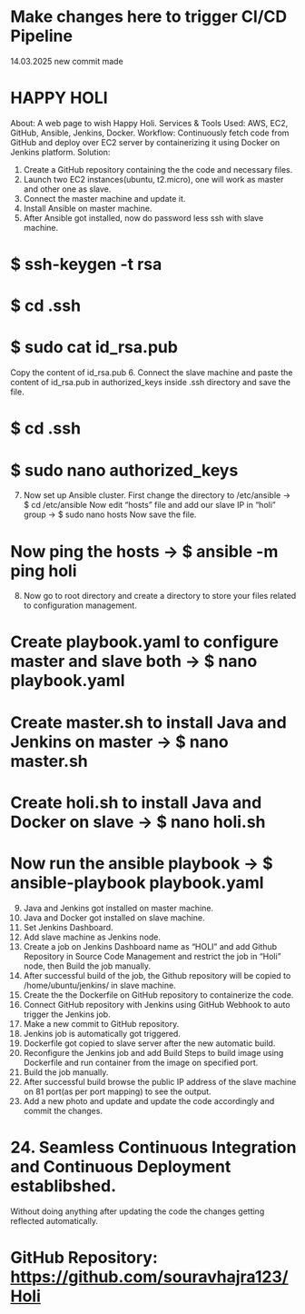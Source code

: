 # Make changes here to trigger CI/CD Pipeline
14.03.2025
new commit made

# HAPPY HOLI
About: A web page to wish Happy Holi.
Services & Tools Used: AWS, EC2, GitHub, Ansible, Jenkins, Docker.
Workflow: Continuously fetch code from GitHub and deploy over EC2 server by
containerizing it using Docker on Jenkins platform.
Solution:
1. Create a GitHub repository containing the the code and necessary files.
2. Launch two EC2 instances(ubuntu, t2.micro), one will work as master and other
one as slave.
3. Connect the master machine and update it.
4. Install Ansible on master machine.
5. After Ansible got installed, now do password less ssh with slave machine.
# $ ssh-keygen -t rsa
# $ cd .ssh
# $ sudo cat id_rsa.pub
Copy the content of id_rsa.pub
6. Connect the slave machine and paste the content of id_rsa.pub in authorized_keys
inside .ssh directory and save the file.
# $ cd .ssh
# $ sudo nano authorized_keys
7. Now set up Ansible cluster.
First change the directory to /etc/ansible → $ cd /etc/ansible
Now edit “hosts” file and add our slave IP in “holi” group → $ sudo nano hosts
Now save the file.
# Now ping the hosts → $ ansible -m ping holi
8. Now go to root directory and create a directory to store your files related to
configuration management.
# Create playbook.yaml to configure master and slave both → $ nano playbook.yaml
# Create master.sh to install Java and Jenkins on master → $ nano master.sh
# Create holi.sh to install Java and Docker on slave → $ nano holi.sh
# Now run the ansible playbook → $ ansible-playbook playbook.yaml
9. Java and Jenkins got installed on master machine.
10. Java and Docker got installed on slave machine.
11. Set Jenkins Dashboard.
12. Add slave machine as Jenkins node.
13. Create a job on Jenkins Dashboard name as “HOLI” and add Github Repository in
Source Code Management and restrict the job in “Holi” node, then Build the job
manually.
14. After successful build of the job, the Github repository will be copied to
/home/ubuntu/jenkins/ in slave machine.
15. Create the the Dockerfile on GitHub repository to containerize the code.
16. Connect GitHub repository with Jenkins using GitHub Webhook to auto trigger
the Jenkins job.
17. Make a new commit to GitHub repository.
18. Jenkins job is automatically got triggered.
19. Dockerfile got copied to slave server after the new automatic build.
20. Reconfigure the Jenkins job and add Build Steps to build image using Dockerfile
and run container from the image on specified port.
21. Build the job manually.
22. After successful build browse the public IP address of the slave machine on 81
port(as per port mapping) to see the output.
23. Add a new photo and update and update the code accordingly and commit the
changes.
# 24. Seamless Continuous Integration and Continuous Deployment establibshed.
Without doing anything after updating the code the changes getting reflected
automatically.
# GitHub Repository: https://github.com/souravhajra123/Holi
